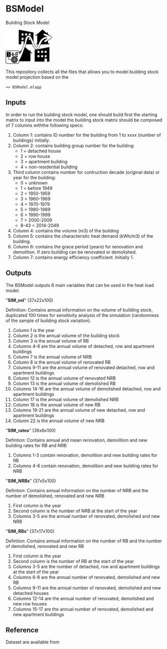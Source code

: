 # BSModel
Building Stock Model

![Tux, the Linux mascot](/BSModel/fig/icon_small.jpg)

This repository collects all the files that allows you to model building stock model projection based on the 

`` >> BSModel.mlapp ``

## Inputs ##

In order to run the building stock model, one should build first the starting matrix to input into the model the building stock matrix should be composed of 7 columns withthe following specs:

1. Column 1: contains ID number for the building from 1 to xxxx (number of buildings) initially.
2. Column 2: contains building group number for the building:
	-  1 = detached house
	-  2 = row house
	-  3 = apartment building
	-  4 = non-residential building
3. Third column contains number for contruction decade (original data) or year for the building:
	- 0  = unknown
	- 1  = before 1949
	- 2  = 1950-1959
	- 3  = 1960-1969
	- 4  = 1970-1979
	- 5  = 1980-1989
	- 6  = 1990-1999
	- 7  = 2000-2009
	- 8-43  = 2014-2049
4. Column 4: contains the volume (m3) of the building
5. Column 5: contains the characteristic heat demand (kWh/m3) of the building.
6. Column 6: contains the grace period (years) for renovation and demolition. If zero building can be renovated or demolished.
7. Column 7: contains energy efficiency coefficient. Initially 1.


## Outputs ##

The BSModel outputs 6 main variables that can be used in the heat load model.

"**SIM\_vol**" (37x22x100)

Definition: Contains annual information on the volume of building stock, duplicated 100 times for sensitivity analysis of the simulation (randomness of the sample of building stock variation).
    
1. Column 1 is the year
1. Column 2 is the annual volume of the building stock
1. Column 3 is the annual volume of RB
1. Columns 4-6 are the annual volume of detached, row and apartment buildings
1. Column 7 is the annual volume of NRB
1. Column 8 is the annual volume of renovated RB
1. Columns 9-11 are the annual volume of renovated detached, row and apartment buildings
1. Column 12 is the annual volume of renovated NRB
1. Column 13 is the annual volume of demolished RB
1. Columns 14-16 are the annual volume of demolished detached, row and apartment buildings
1. Column 17 is the annual volume of demolished NRB
1. Column 18 is the annual volume of new RB
1. Columns 19-21 are the annual volume of new detached, row and apartment buildings
1. Column 22 is the annual volume of new NRB  

"**SIM\_rates**" (38x6x100)

Defintion: Contains annual and mean renovation, demolition and new building rates for RB and NRB

1. Columns 1-3 contain renovation, demolition and new building rates for RB
1. Columns 4-6 contain renovation, demolition and new building rates for NRB

"**SIM\_NRBs**" (37x5x100)

Defintion: Contains annual information on the number of NRB and the number of demolished, renovated and new NRB

1. First column is the year
1. Second column is the number of NRB at the start of the year
1. Columns 3-5 are the annual number of renovated, demolished and new NRB

"**SIM\_RBs**" (37x17x100)

Defintion: Contains annual information on the number of RB and the number of demolished, renovated and new RB

1. First column is the year
1. Second column is the number of RB at the start of the year
1. Columns 3-5 are the number of detached, row and apartment buildings at the start of the year
1. Columns 6-8 are the annual number of renovated, demolished and new RB
1. Columns 9-11 are the annual number of renovated, demolished and new detached houses
1. Columns 12-14 are the annual number of renovated, demolished and new row houses
1. Columns 15-17 are the annual number of renovated, demolished and new apartment buildings

## Reference ##

Dataset are available from 
